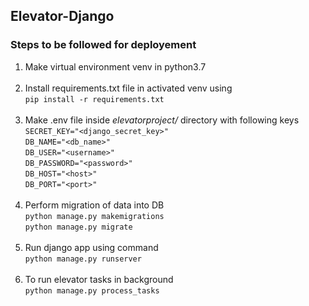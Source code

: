**<h2>Elevator-Django**</h2>
**<h3>Steps to be followed for deployement</h3>**
1) Make virtual environment venv in python3.7<br><br>
2) Install requirements.txt file in activated venv using<br> ```pip install -r requirements.txt```<br><br>
3) Make .env file inside *elevatorproject/* directory with following keys<br>
`SECRET_KEY="<django_secret_key>"`<br>
`DB_NAME="<db_name>"`<br>
`DB_USER="<username>"`<br>
`DB_PASSWORD="<password>"`<br>
`DB_HOST="<host>"`<br>
`DB_PORT="<port>"`<br><br>
4) Perform migration of data into DB<br>
```python manage.py makemigrations```<br>
```python manage.py migrate```<br><br>
5) Run django app using command<br>
`python manage.py runserver`<br><br>
6) To run elevator tasks in background<br>
`python manage.py process_tasks`

